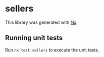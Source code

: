 # sellers

This library was generated with [Nx](https://nx.dev).

## Running unit tests

Run `nx test sellers` to execute the unit tests.
